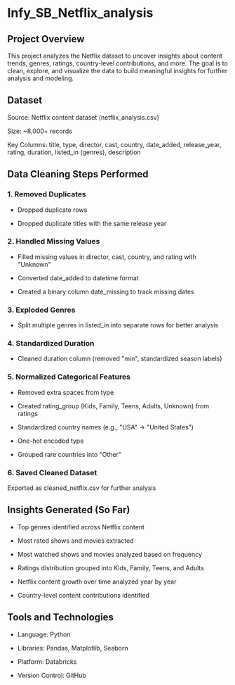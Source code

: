 # Infy_SB_Netflix_analysis

## Project Overview

This project analyzes the Netflix dataset to uncover insights about content trends, genres, ratings, country-level contributions, and more.
The goal is to clean, explore, and visualize the data to build meaningful insights for further analysis and modeling.

## Dataset

Source: Netflix content dataset (netflix_analysis.csv)

Size: ~8,000+ records

Key Columns: title, type, director, cast, country, date_added, release_year, rating, duration, listed_in (genres), description

## Data Cleaning Steps Performed
### 1. Removed Duplicates

- Dropped duplicate rows

- Dropped duplicate titles with the same release year

### 2. Handled Missing Values

- Filled missing values in director, cast, country, and rating with "Unknown"

- Converted date_added to datetime format

- Created a binary column date_missing to track missing dates

### 3. Exploded Genres

- Split multiple genres in listed_in into separate rows for better analysis

### 4. Standardized Duration

- Cleaned duration column (removed "min", standardized season labels)

### 5. Normalized Categorical Features

- Removed extra spaces from type

- Created rating_group (Kids, Family, Teens, Adults, Unknown) from ratings

- Standardized country names (e.g., "USA" → "United States")

- One-hot encoded type

- Grouped rare countries into "Other"

### 6. Saved Cleaned Dataset

Exported as cleaned_netflix.csv for further analysis

## Insights Generated (So Far)

- Top genres identified across Netflix content

- Most rated shows and movies extracted

- Most watched shows and movies analyzed based on frequency

- Ratings distribution grouped into Kids, Family, Teens, and Adults

- Netflix content growth over time analyzed year by year

- Country-level content contributions identified

## Tools and Technologies

- Language: Python

- Libraries: Pandas, Matplotlib, Seaborn

- Platform: Databricks

- Version Control: GitHub


